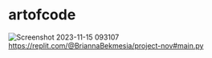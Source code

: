 # artofcode
![Screenshot 2023-11-15 093107](https://github.com/briannabekmesian/artofcode/assets/150929737/4a50a744-6802-47f4-91bb-9bdced2cb03d)
https://replit.com/@BriannaBekmesia/project-nov#main.py
